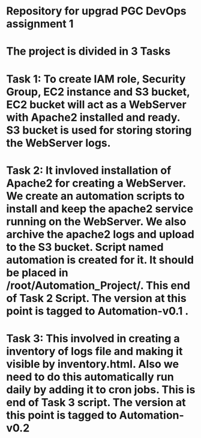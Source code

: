# Repository for upgrad PGC DevOps assignment 1
# The project is divided in 3 Tasks
# Task 1: To create IAM role, Security Group, EC2 instance and S3 bucket, EC2 bucket will act as a WebServer with Apache2 installed and ready. S3 bucket is used for storing storing the WebServer logs.
# Task 2: It invloved installation of Apache2 for creating a WebServer. We create an automation scripts to install and keep the apache2 service running on the WebServer. We also archive the apache2 logs and upload to the S3 bucket. Script named automation is created for it. It should be placed in /root/Automation_Project/. This end of Task 2 Script. The version at this point is tagged to Automation-v0.1 .
# Task 3: This involved in creating a inventory of logs file and making it visible by inventory.html. Also we need to do this automatically run daily by adding it to cron jobs. This is end of Task 3 script. The version at this point is tagged to Automation-v0.2
